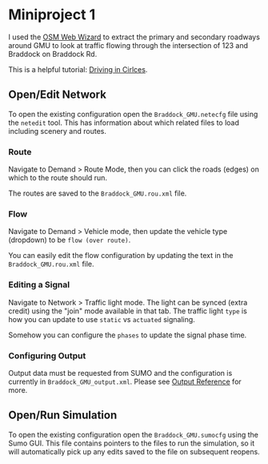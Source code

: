 # Miniproject 1

I used the [OSM Web Wizard](https://sumo.dlr.de/docs/Tutorials/OSMWebWizard.html) to extract the primary and secondary roadways around GMU to look at traffic flowing through the intersection of 123 and Braddock on Braddock Rd.

This is a helpful tutorial: [Driving in Cirlces](https://github.com/eclipse-sumo/sumo/blob/main/docs/web/docs/Tutorials/Driving_in_Circles.md).

## Open/Edit Network

To open the existing configuration open the `Braddock_GMU.netecfg` file using the `netedit` tool. This has information about which related files to load including scenery and routes.

### Route

Navigate to Demand > Route Mode, then you can click the roads (edges) on which to the route should run.

The routes are saved to the `Braddock_GMU.rou.xml` file.

### Flow

Navigate to Demand > Vehicle mode, then update the vehicle type (dropdown) to be `flow (over route)`.

You can easily edit the flow configuration by updating the text in the `Braddock_GMU.rou.xml` file.

### Editing a Signal

Navigate to Network > Traffic light mode. The light can be synced (extra credit) using the "join" mode available in that tab. The traffic light `type` is how you can update to use `static` vs `actuated` signaling.

Somehow you can configure the `phases` to update the signal phase time.

### Configuring Output

Output data must be requested from SUMO and the configuration is currently in `Braddock_GMU_output.xml`. Please see [Output Reference](https://sumo.dlr.de/docs/Simulation/Output/Lane-_or_Edge-based_Traffic_Measures.html) for more.

## Open/Run Simulation

To open the existing configuration open the `Braddock_GMU.sumocfg` using the Sumo GUI. This file contains pointers to the files to run the simulation, so it will automatically pick up any edits saved to the file on subsequent reopens.
